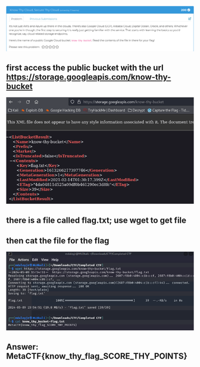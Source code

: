 ![ktc1](https://github.com/MDaleyJr/Files/blob/main/Know%20thy%20cloud%2C%20Secure%20thy%20cloud.png)

## first access the public bucket with the url https://storage.googleapis.com/know-thy-bucket

![ktc](https://github.com/MDaleyJr/Files/blob/main/Know%20thy%20cloud%2C%20Secure%20thy%20cloud2.png)

## there is a file called flag.txt; use wget <website><filename> to get file
## then cat the file for the flag

![ktc3](https://github.com/MDaleyJr/Files/blob/main/Know%20thy%20cloud%2C%20Secure%20thy%20cloud3.png)

## Answer: MetaCTF{know_thy_flag_SCORE_THY_POINTS} 
